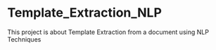 # Template_Extraction_NLP
This project is about Template Extraction from a document using NLP Techniques
